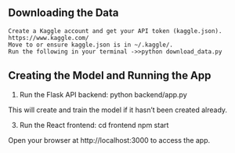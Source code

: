 ## Downloading the Data

    Create a Kaggle account and get your API token (kaggle.json). https://www.kaggle.com/
    Move to or ensure kaggle.json is in ~/.kaggle/.
    Run the following in your terminal ->>python download_data.py

## Creating the Model and Running the App
  1) Run the Flask API backend:
        python backend/app.py
     
  This will create and train the model if it hasn’t been created already.

  3) Run the React frontend:
        cd frontend
        npm start
     
  Open your browser at http://localhost:3000 to access the app.
